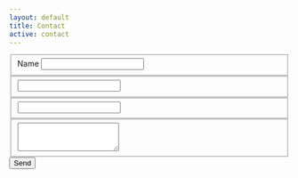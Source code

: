 ```yaml
---
layout: default
title: Contact
active: contact
---
```


<form action="https://formspree.io/jamesreading473@gmail.com" method="POST">
  <input type="hidden" name="_next" value="{{ '/contact' | absolute_url }}">

  <fieldset class="form-group">
    <label class="form-control-label required" for="Name">Name</label>
    <input class="form-control required" type="text" name="Name" required>
  </fieldset>

  <fieldset class="form-group">
    <input class="form-control required" type="email" name="_replyto" required>
  </fieldset>

  <fieldset class="form-group">
    <input class="form-control" type="number" name="Telephone">
  </fieldset>

  <fieldset class="form-group">
    <textarea class="form-control" rows="3" name="Message" required></textarea>
  </fieldset>

  <input type="submit" value="Send" class="btn btn-primary">
</form>
